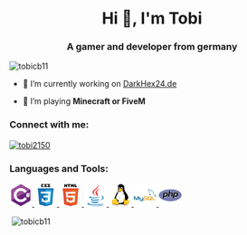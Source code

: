 <h1 align="center">Hi 👋, I'm Tobi</h1>
<h3 align="center">A gamer and developer from germany</h3>

<p align="left"> <img src="https://komarev.com/ghpvc/?username=tobicb11&label=Profile%20views&color=0e75b6&style=flat" alt="tobicb11" /> </p>

- 🔭 I’m currently working on [DarkHex24.de](https://darkhex24.de/)

- 👯 I’m playing **Minecraft or FiveM**

<h3 align="left">Connect with me:</h3>
<p align="left">
<a href="https://discord.com/users/590919682131755049" target="blank"><img align="center" src="https://www.svgrepo.com/show/353655/discord-icon.svg" alt="tobi2150" height="30" width="40" /></a>
</p>

<h3 align="left">Languages and Tools:</h3>
<p align="left"> <a href="https://www.w3schools.com/cs/" target="_blank" rel="noreferrer"> <img src="https://raw.githubusercontent.com/devicons/devicon/master/icons/csharp/csharp-original.svg" alt="csharp" width="40" height="40"/> </a> <a href="https://www.w3schools.com/css/" target="_blank" rel="noreferrer"> <img src="https://raw.githubusercontent.com/devicons/devicon/master/icons/css3/css3-original-wordmark.svg" alt="css3" width="40" height="40"/> </a> <a href="https://www.w3.org/html/" target="_blank" rel="noreferrer"> <img src="https://raw.githubusercontent.com/devicons/devicon/master/icons/html5/html5-original-wordmark.svg" alt="html5" width="40" height="40"/> </a> <a href="https://www.java.com" target="_blank" rel="noreferrer"> <img src="https://raw.githubusercontent.com/devicons/devicon/master/icons/java/java-original.svg" alt="java" width="40" height="40"/> </a> <a href="https://www.linux.org/" target="_blank" rel="noreferrer"> <img src="https://raw.githubusercontent.com/devicons/devicon/master/icons/linux/linux-original.svg" alt="linux" width="40" height="40"/> </a> <a href="https://www.mysql.com/" target="_blank" rel="noreferrer"> <img src="https://raw.githubusercontent.com/devicons/devicon/master/icons/mysql/mysql-original-wordmark.svg" alt="mysql" width="40" height="40"/> </a> <a href="https://www.php.net" target="_blank" rel="noreferrer"> <img src="https://raw.githubusercontent.com/devicons/devicon/master/icons/php/php-original.svg" alt="php" width="40" height="40"/> </a> </p>

<p>&nbsp;<img align="center" src="https://github-readme-stats.vercel.app/api?username=tobicb11&show_icons=true&locale=en" alt="tobicb11" /></p>
